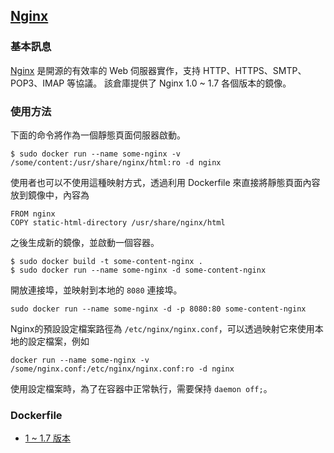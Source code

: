 ## [Nginx](https://registry.hub.docker.com/_/nginx/)

### 基本訊息
[Nginx](https://en.wikipedia.org/wiki/Nginx) 是開源的有效率的 Web 伺服器實作，支持 HTTP、HTTPS、SMTP、POP3、IMAP 等協議。
該倉庫提供了 Nginx 1.0 ~ 1.7 各個版本的鏡像。

### 使用方法
下面的命令將作為一個靜態頁面伺服器啟動。
```
$ sudo docker run --name some-nginx -v /some/content:/usr/share/nginx/html:ro -d nginx
```
使用者也可以不使用這種映射方式，透過利用 Dockerfile 來直接將靜態頁面內容放到鏡像中，內容為
```
FROM nginx
COPY static-html-directory /usr/share/nginx/html
```
之後生成新的鏡像，並啟動一個容器。
```
$ sudo docker build -t some-content-nginx .
$ sudo docker run --name some-nginx -d some-content-nginx
```
開放連接埠，並映射到本地的 `8080` 連接埠。
```
sudo docker run --name some-nginx -d -p 8080:80 some-content-nginx
```

Nginx的預設設定檔案路徑為 `/etc/nginx/nginx.conf`，可以透過映射它來使用本地的設定檔案，例如
```
docker run --name some-nginx -v /some/nginx.conf:/etc/nginx/nginx.conf:ro -d nginx
```
使用設定檔案時，為了在容器中正常執行，需要保持 `daemon off;`。

### Dockerfile
* [1 ~ 1.7 版本](https://github.com/nginxinc/docker-nginx/blob/3713a0157083eb4776e71f5a5aef4b2a5bc03ab1/Dockerfile)
